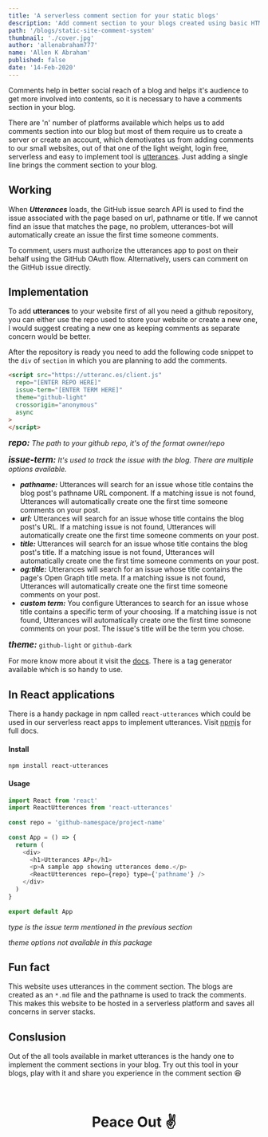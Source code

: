 ```yaml
---
title: 'A serverless comment section for your static blogs'
description: 'Add comment section to your blogs created using basic HTML5-CSS3 or serverless frameworks like - Gatsby, which uses Github OAuth to post comment'
path: '/blogs/static-site-comment-system'
thumbnail: './cover.jpg'
author: 'allenabraham777'
name: 'Allen K Abraham'
published: false
date: '14-Feb-2020'
---
```


Comments help in better social reach of a blog and helps it's audience to get more involved into contents, so it is necessary to have a comments section in your blog.

There are 'n' number of platforms available which helps us to add comments section into our blog but most of them require us to create a server or create an account, which demotivates us from adding comments to our small websites, out of that one of the light weight, login free, serverless and easy to implement tool is [utterances](https://utteranc.es). Just adding a single line brings the comment section to your blog.

## Working
When ***Utterances*** loads, the GitHub issue search API is used to find the issue associated with the page based on url, pathname or title. If we cannot find an issue that matches the page, no problem, utterances-bot will automatically create an issue the first time someone comments.

To comment, users must authorize the utterances app to post on their behalf using the GitHub OAuth flow. Alternatively, users can comment on the GitHub issue directly.

## Implementation

To add **utterances** to your website first of all you need a github repository, you can either use the repo used to store your website or create a new one, I would suggest creating a new one as keeping comments as separate concern would be better. 

After the repository is ready you need to add the following code snippet to the ```div``` of ```section``` in which you are planning to add the comments.

```html
<script src="https://utteranc.es/client.js"
  repo="[ENTER REPO HERE]"
  issue-term="[ENTER TERM HERE]"
  theme="github-light"
  crossorigin="anonymous"
  async
>
</script>
```

<big>___repo:___</big> *The path to your github repo, it's of the format owner/repo*

<big>___issue-term:___</big> *It's used to track the issue with the blog. There are multiple options available.*
- ___pathname:___ Utterances will search for an issue whose title contains the blog post's pathname URL component. If a matching issue is not found, Utterances will automatically create one the first time someone comments on your post. 
- ___url:___ Utterances will search for an issue whose title contains the blog post's URL. If a matching issue is not found, Utterances will automatically create one the first time someone comments on your post.
- ___title:___ Utterances will search for an issue whose title contains the blog post's title. If a matching issue is not found, Utterances will automatically create one the first time someone comments on your post. 
- ___og:title:___ Utterances will search for an issue whose title contains the page's Open Graph title meta. If a matching issue is not found, Utterances will automatically create one the first time someone comments on your post. 
- ___custom term:___ You configure Utterances to search for an issue whose title contains a specific term of your choosing. If a matching issue is not found, Utterances will automatically create one the first time someone comments on your post. The issue's title will be the term you chose. 

<big>___theme:___</big> ```github-light``` or ```github-dark```

For more know more about it visit the [docs](https://utteranc.es). There is a tag generator available which is so handy to use.

## In React applications

There is a handy package in npm called ```react-utterances``` which could be used in our serverless react apps to implement utterances. Visit [npmjs](https://www.npmjs.com/package/react-utterances) for full docs.

#### Install

```shell
npm install react-utterances
```

#### Usage

```javascript
import React from 'react'
import ReactUtterences from 'react-utterances'
 
const repo = 'github-namespace/project-name'
 
const App = () => {
  return (
    <div>
      <h1>Utterances APp</h1>
      <p>A sample app showing utterances demo.</p>
      <ReactUtterences repo={repo} type={'pathname'} />
    </div>
  )
}
 
export default App
```

*type is the issue term mentioned in the previous section*

*theme options not available in this package*

## Fun fact

This website uses utterances in the comment section. The blogs are created as an ```*.md``` file and the pathname is used to track the comments. This makes this website to be hosted in a serverless platform and saves all concerns in server stacks.

## Conslusion
Out of the all tools available in market utterances is the handy one to implement the comment sections in your blog. Try out this tool in your blogs, play with it and share you experience in the comment section 😆

<br/>

# <center>Peace Out ✌️</center>
